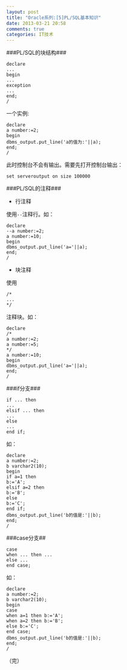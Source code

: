 ```yaml
---
layout: post
title: "Oracle系列:[5]PL/SQL基本知识"
date: 2013-03-21 20:58
comments: true
categories: IT技术
---
```

###PL/SQL的块结构###

```
declare
...
begin
...
exception
...
end;
/
```

一个实例:

```
declare
a number:=2;
begin
dbms_output.put_line('a的值为:'||a);
end;
/
```

<!-- more -->

此时控制台不会有输出。需要先打开控制台输出：

```
set serveroutput on size 100000
```

###PL/SQL的注释###
- 行注释

使用`--`注释行。如：

```
declare
--a number:=2;
a number:=10;
begin
dbms_output.put_line('a='||a);
end;
/
```

- 块注释

使用

```
/*
...
*/
```

注释块。如：

```
declare
/*
a number:=2;
a number:=5;
*/
a number:=10;
begin
dbms_output.put_line('a='||a);
end;
/
```

###if分支###

```
if ... then
...
elsif ... then
...
else
...
end if;
```

如：

```
declare
a number:=2;
b varchar2(10);
begin
if a=1 then
b:='A';
elsif a=2 then
b:='B';
else
b:='C';
end if;
dbms_output.put_line('b的值是:'||b);
end;
/
```

###case分支##

```
case
when ... then ...
else ...
end case;
```

如：

```
declare
a number:=2;
b varchar2(10);
begin
case
when a=1 then b:='A';
when a=2 then b:='B';
else b:='C';
end case;
dbms_output.put_line('b的值是:'||b);
end;
/
```

（完）
